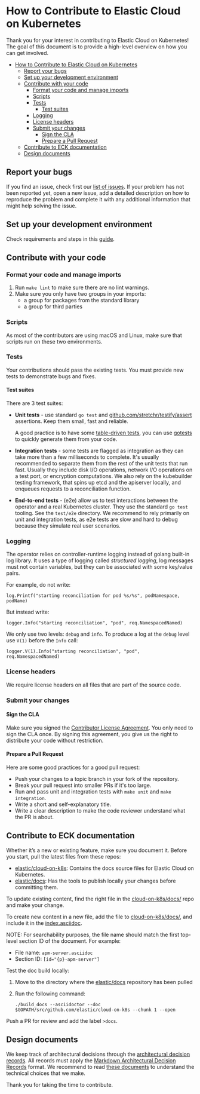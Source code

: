 # How to Contribute to Elastic Cloud on Kubernetes

Thank you for your interest in contributing to Elastic Cloud on Kubernetes!
The goal of this document is to provide a high-level overview on how you can get involved.

- [How to Contribute to Elastic Cloud on Kubernetes](#how-to-contribute-to-elastic-cloud-on-kubernetes)
  - [Report your bugs](#report-your-bugs)
  - [Set up your development environment](#set-up-your-development-environment)
  - [Contribute with your code](#contribute-with-your-code)
    - [Format your code and manage imports](#format-your-code-and-manage-imports)
    - [Scripts](#scripts)
    - [Tests](#tests)
      - [Test suites](#test-suites)
    - [Logging](#logging)
    - [License headers](#license-headers)
    - [Submit your changes](#submit-your-changes)
      - [Sign the CLA](#sign-the-cla)
      - [Prepare a Pull Request](#prepare-a-pull-request)
  - [Contribute to ECK documentation](#contribute-to-eck-documentation)
  - [Design documents](#design-documents)

## Report your bugs

If you find an issue, check first our [list of issues](https://github.com/elastic/cloud-on-k8s/issues). If your problem has not been reported yet, open a new issue, add a detailed description on how to reproduce the problem and complete it with any additional information that might help solving the issue.

## Set up your development environment

Check requirements and steps in this [guide](dev-setup.md).

## Contribute with your code

### Format your code and manage imports

1. Run `make lint` to make sure there are no lint warnings.
2. Make sure you only have two groups in your imports:
    - a group for packages from the standard library
    - a group for third parties

### Scripts

As most of the contributors are using macOS and Linux, make sure that scripts run on these two environments.

### Tests

Your contributions should pass the existing tests. You must provide new tests to demonstrate bugs and fixes.

#### Test suites

There are 3 test suites:

- **Unit tests** - use standard `go test` and [github.com/stretchr/testify/assert](https://github.com/stretchr/testify) assertions. Keep them small, fast and reliable.
  
  A good practice is to have some [table-driven tests](https://github.com/golang/go/wiki/TableDrivenTests), you can use [gotests](https://github.com/cweill/gotests) to quickly generate them from your code.
  
- **Integration tests** - some tests are flagged as integration as they can take more than a few milliseconds to complete. It's usually recommended to separate them from the rest of the unit tests that run fast. Usually they include disk I/O operations, network I/O operations on a test port, or encryption computations. We also rely on the kubebuilder testing framework, that spins up etcd and the apiserver locally, and enqueues requests to a reconciliation function.

- **End-to-end tests** - (e2e) allow us to test interactions between the operator and a real Kubernetes cluster.
      They use the standard `go test` tooling. See the `test/e2e` directory. We recommend to rely primarily on unit and integration tests, as e2e tests are slow and hard to debug because they simulate real user scenarios.

### Logging

The operator relies on controller-runtime logging instead of golang built-in log library. It uses a type of logging called _structured logging_, log messages must not contain variables, but they can be associated with some key/value pairs.

For example, do not write:

```golang
log.Printf("starting reconciliation for pod %s/%s", podNamespace, podName)
```

But instead write:

```golang
logger.Info("starting reconciliation", "pod", req.NamespacedNamed)
```

We only use two levels: `debug` and `info`. To produce a log at the `debug` level use `V(1)` before the `Info` call:

```golang
logger.V(1).Info("starting reconciliation", "pod", req.NamespacedNamed)
```

### License headers

We require license headers on all files that are part of the source code.

### Submit your changes

#### Sign the CLA

Make sure you signed the [Contributor License Agreement](https://www.elastic.co/fr/contributor-agreement/). You only need to sign the CLA once. By signing this agreement, you give us the right to distribute your code without restriction.

#### Prepare a Pull Request

Here are some good practices for a good pull request:

- Push your changes to a topic branch in your fork of the repository.
- Break your pull request into smaller PRs if it's too large.
- Run and pass unit and integration tests with `make unit` and `make integration`.
- Write a short and self-explanatory title.
- Write a clear description to make the code reviewer understand what the PR is about.

## Contribute to ECK documentation

Whether it’s a new or existing feature, make sure you document it.
Before you start, pull the latest files from these repos:
* [elastic/cloud-on-k8s](https://github.com/elastic/cloud-on-k8s): Contains the docs source files for Elastic Cloud on Kubernetes.
* [elastic/docs](https://github.com/elastic/docs): Has the tools to publish locally your changes before committing them.

To update existing content, find the right file in the [cloud-on-k8s/docs/](https://github.com/elastic/cloud-on-k8s/tree/master/docs) repo and make your change.

To create new content in a new file, add the file to [cloud-on-k8s/docs/](https://github.com/elastic/cloud-on-k8s/tree/master/docs), and include it in the [index.asciidoc](https://github.com/elastic/cloud-on-k8s/blob/master/docs/index.asciidoc).

NOTE: For searchability purposes, the file name should match the first top-level section ID of the document. For example:
 * File name: `apm-server.asciidoc`
 * Section ID: `[id="{p}-apm-server"]`

Test the doc build locally:

1. Move to the directory where the [elastic/docs](https://github.com/elastic/docs) repository has been pulled
1. Run the following command:

   `./build_docs --asciidoctor --doc $GOPATH/src/github.com/elastic/cloud-on-k8s --chunk 1 --open`
   
Push a PR for review and add the label `>docs`.


## Design documents

We keep track of architectural decisions through the [architectural decision records](https://adr.github.io/). All records must apply the [Markdown Architectural Decision Records](https://adr.github.io/madr/) format. We recommend to read [these documents](https://github.com/elastic/cloud-on-k8s/tree/master/docs/design) to understand the technical choices that we make.

Thank you for taking the time to contribute.
